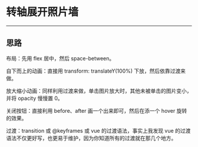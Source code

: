 # 转轴展开照片墙

<TurnImagesWalls/>

---

## 思路

布局：先用 flex 居中，然后 space-between。

自下而上的动画：直接用 transform: translateY(100%) 下放，然后依靠过渡来做。

放大缩小动画：同样利用过渡来做，单击图片放大时，其他未被单击的图片变小，并将 opacity 慢慢置 0。

关闭按钮：直接利用 before、after 画一个出来即可，然后在添一个 hover 旋转的效果。

过渡：transition 或 @keyframes 或 vue 的过渡语法，事实上我发现 vue 的过渡语法不仅更好写，也更易于维护，因为你知道所有的过渡就在那几个地方。
